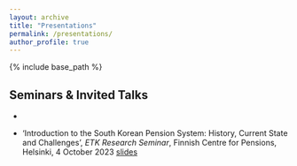 ```yaml
---
layout: archive
title: "Presentations"
permalink: /presentations/
author_profile: true
---
```


{% include base_path %}

## Seminars & Invited Talks

* 

* ‘Introduction to the South Korean Pension System: History, Current State and Challenges’, *ETK Research Seminar*, Finnish Centre for Pensions, Helsinki, 4 October 2023 [slides](../files/ETK_Seminar.pdf)


